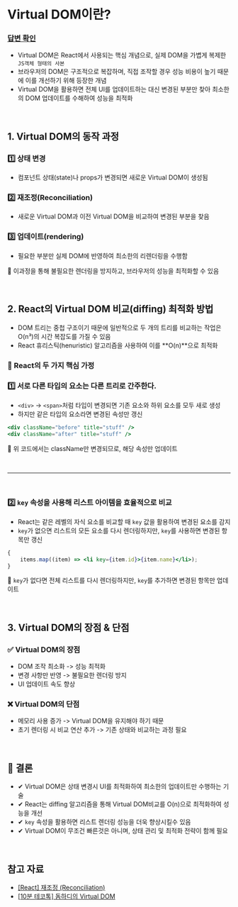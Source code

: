 # Virtual DOM이란?

### [답변 확인](https://www.maeil-mail.kr/question/142)

-   Virtual DOM은 React에서 사용되는 핵심 개념으로, 실제 DOM을 가볍게 복제한 `JS객체 형태의 사본`
-   브라우저의 DOM은 구조적으로 복잡하며, 직접 조작할 경우 성능 비용이 높기 때문에 이를 개선하기 위해 등장한 개념
-   Virtual DOM을 활용하면 전체 UI를 업데이트하는 대신 변경된 부분만 찾아 최소한의 DOM 업데이트를 수해하여 성능을 최적화

<br/>

## 1. Virtual DOM의 동작 과정

### 1️⃣ 상태 변경

-   컴포넌트 상태(state)나 props가 변경되면 새로운 Virtual DOM이 생성됨

### 2️⃣ 재조정(Reconciliation)

-   새로운 Virtual DOM과 이전 Virtual DOM을 비교하여 변경된 부분을 찾음

### 3️⃣ 업데이트(rendering)

-   필요한 부분만 실제 DOM에 반영하여 최소한의 리렌더링을 수행함

📌 이과정을 통해 불필요한 렌더링을 방지하고, 브라우저의 성능을 최적화할 수 있음

<br/>

## 2. React의 Virtual DOM 비교(diffing) 최적화 방법

-   DOM 트리는 중첩 구조이기 때문에 일반적으로 두 개의 트리를 비교하는 작업은 O(n³)의 시간 복잡도를 가질 수 있음
-   React 휴리스틱(henuristic) 알고리즘을 사용하여 이를 **O(n)**으로 최적화

### 🔹 React의 두 가지 핵심 가정

### 1️⃣ 서로 다른 타입의 요소는 다른 트리로 간주한다.

-   `<div>` → `<span>`처럼 타입이 변경되면 기존 요소와 하위 요소를 모두 새로 생성
-   하지만 같은 타입의 요소라면 변경된 속성만 갱신

```jsx
<div className="before" title="stuff" />
<div className="after" title="stuff" />

```

📌 위 코드에서는 className만 변경되므로, 해당 속성만 업데이트

<br/>

---

<br/>

### 2️⃣ `key` 속성을 사용해 리스트 아이템을 효율적으로 비교

-   React는 같은 레벨의 자식 요소를 비교할 때 `key` 값을 활용하여 변경된 요소를 감지
-   `key`가 없으면 리스트의 모든 요소를 다시 렌더링하지만, `key`를 사용하면 변경된 항목만 갱신

```jsx
{
    items.map((item) => <li key={item.id}>{item.name}</li>);
}
```

📌 `key`가 없다면 전체 리스트를 다시 렌더링하지만, `key`를 추가하면 변경된 항목만 업데이트

<br/>

## 3. Virtual DOM의 장점 & 단점

### ✅ Virtual DOM의 장점

-   DOM 조작 최소화 -> 성능 최적화
-   변경 사항만 반영 -> 불필요한 렌더링 방지
-   UI 업데이트 속도 향상

### ❌ Virtual DOM의 단점

-   메모리 사용 증가 -> Virtual DOM을 유지해야 하기 때문
-   초기 렌더링 시 비교 연산 추가 -> 기존 상태와 비교하는 과정 필요

<br/>

## 🔹 결론

-   ✔ Virtual DOM은 상태 변경시 UI를 최적화하여 최소한의 업데이트만 수행하는 기술
-   ✔ React는 diffing 알고리즘을 통해 Virtual DOM비교를 O(n)으로 최적화하여 성능을 개선
-   ✔ `key` 속성을 활용하면 리스트 렌더링 성능을 더욱 향상시킬수 있음
-   ✔ Virtual DOM이 무조건 빠른것은 아니며, 상태 관리 및 최적화 전략이 함께 필요

<br/>

## 참고 자료

-   [[React] 재조정 (Reconciliation)](https://ko.legacy.reactjs.org/docs/reconciliation.html)
-   [[10분 테코톡] 돔하디의 Virtual DOM](https://www.youtube.com/watch?v=6rDBqVHSbgM)
